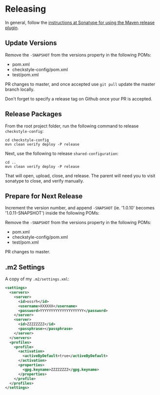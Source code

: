 # Releasing

In general, follow the [instructions at Sonatype for using the Maven release
plugin](http://central.sonatype.org/pages/apache-maven.html).

## Update Versions

Remove the `-SNAPSHOT` from the versions property in the following POMs:
* pom.xml
* checkstyle-config/pom.xml
* test/pom.xml

PR changes to master, and once accepted use `git pull` update the master branch locally.

Don't forget to specify a release tag on Github once your PR is accepted.

## Release Packages

From the root project folder, run the following command to release `checkstyle-config`:

    cd checkstyle-config
    mvn clean verify deploy -P release

Next, use the following to release `shared-configuration`:

    cd ..
    mvn clean verify deploy -P release

That will open, upload, close, and release.  The parent will need you to visit sonatype to close,
and verify manually.


## Prepare for Next Release

Increment the version number, and append `-SNAPSHOT` (ie. '1.0.10' becomes '1.0.11-SNAPSHOT') inside the following POMs:

Remove the `-SNAPSHOT` from the versions property in the following POMs:
* pom.xml
* checkstyle-config/pom.xml
* test/pom.xml

PR changes to master.

## .m2 Settings
<!--
    mvn release:clean release:prepare

Next, update the version of the parent in `test/pom.xml`. Also update `pom.xml`
to use the latest snapshot of checkstyle-config.

Then, make a pull request for the release. After verifying that it works,
perform the release to upload it to Maven Central.

    mvn release:perform
 -->

A copy of my `.m2/settings.xml`:
```xml
<settings>
  <servers>
    <server>
      <id>ossrh</id>
      <username>XXXXXX</username>
      <password>YYYYYYYYYYYYYYYYYYYY</password>
    </server>
    <server>
      <id>ZZZZZZZZ</id>
      <passphrase></passphrase>
    </server>
  </servers>
  <profiles>
    <profile>
      <activation>
        <activeByDefault>true</activeByDefault>
      </activation>
      <properties>
        <gpg.keyname>ZZZZZZZZ</gpg.keyname>
      </properties>
    </profile>
  </profiles>
</settings>
```

